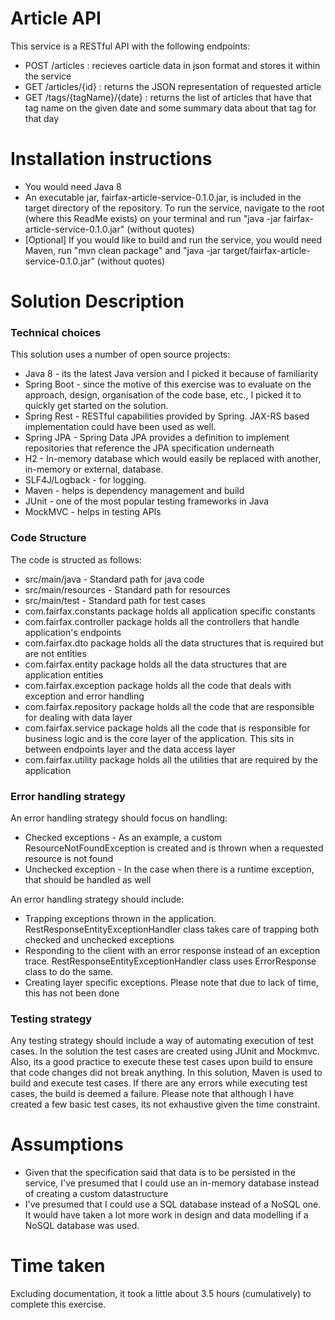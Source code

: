 # Article API

This service is a RESTful API with the following endpoints:
  - POST /articles : recieves oarticle data in json format and stores it within the service
  - GET /articles/{id} : returns the JSON representation of requested article
  - GET /tags/{tagName}/{date} : returns the list of articles that have that tag name on the given date and some summary data about that tag for that day

# Installation instructions
  - You would need Java 8
  - An executable jar, fairfax-article-service-0.1.0.jar, is included in the target directory of the repository. To run the service, navigate to the root (where this ReadMe exists) on your terminal and run "java -jar fairfax-article-service-0.1.0.jar" (without quotes)
  - [Optional] If you would like to build and run the service, you would need Maven, run "mvn clean package" and "java -jar target/fairfax-article-service-0.1.0.jar" (without quotes)

# Solution Description

### Technical choices
This solution uses a number of open source projects:

* Java 8 - its the latest Java version and I picked it because of familiarity
* Spring Boot - since the motive of this exercise was to evaluate on the approach, design, organisation of the code base, etc., I picked it to quickly get started on the solution.
* Spring Rest - RESTful capabilities provided by Spring. JAX-RS based implementation could have been used as well.
* Spring JPA - Spring Data JPA provides a definition to implement repositories that reference the JPA specification underneath
* H2 - In-memory database which would easily be replaced with another, in-memory or external, database.
* SLF4J/Logback - for logging.
* Maven - helps is dependency management and build
* JUnit - one of the most popular testing frameworks in Java
* MockMVC - helps in testing APIs

### Code Structure
The code is structed as follows:

* src/main/java - Standard path for java code
* src/main/resources - Standard path for resources
* src/main/test - Standard path for test cases
* com.fairfax.constants package holds all application specific constants
* com.fairfax.controller package holds all the controllers that handle application's endpoints
* com.fairfax.dto package holds all the data structures that is required but are not entities
* com.fairfax.entity package holds all the data structures that are application entities
* com.fairfax.exception package holds all the code that deals with exception and error handling
* com.fairfax.repository package holds all the code that are responsible for dealing with data layer
* com.fairfax.service package holds all the code that is responsible for business logic and is the core layer of the application. This sits in between endpoints layer and the data access layer
* com.fairfax.utility package holds all the utilities that are required by the application

### Error handling strategy
An error handling strategy should focus on handling:
* Checked exceptions - As an example, a custom ResourceNotFoundException is created and is thrown when a requested resource is not found
* Unchecked exception - In the case when there is a runtime exception, that should be handled as well

An error handling strategy should include:
* Trapping exceptions thrown in the application. RestResponseEntityExceptionHandler class takes care of trapping both checked and unchecked exceptions
* Responding to the client with an error response instead of an exception trace. RestResponseEntityExceptionHandler class uses ErrorResponse class to do the same.
* Creating layer specific exceptions. Please note that due to lack of time, this has not been done

### Testing strategy
Any testing strategy should include a way of automating execution of test cases. In the solution the test cases are created using JUnit and Mockmvc. Also, its a good practice to execute these test cases upon build to ensure that code changes did not break anything. In this solution, Maven is used to build and execute test cases. If there are any errors while executing test cases, the build is deemed a failure. Please note that although I have created a few basic test cases, its not exhaustive given the time constraint.

# Assumptions
  - Given that the specification said that data is to be persisted in the service, I've presumed that I could use an in-memory database instead of creating a custom datastructure
  - I've presumed that I could use a SQL database instead of a NoSQL one. It would have taken a lot more work in design and data modelling if a NoSQL database was used.

# Time taken
Excluding documentation, it took a little about  3.5 hours (cumulatively) to complete this exercise.

